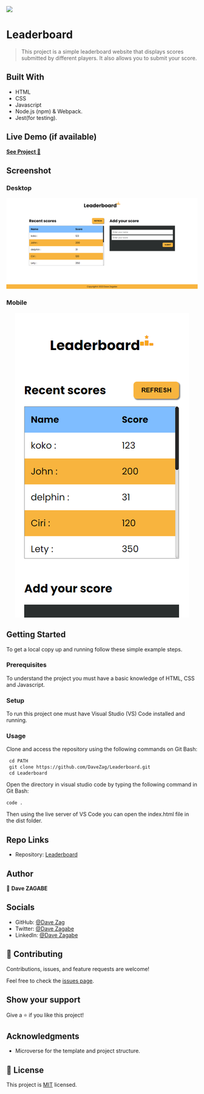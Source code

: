 ![](https://img.shields.io/badge/Microverse-blueviolet)

# Leaderboard

> This project is a simple leaderboard website that displays scores submitted by different players. It also allows you to submit your score.

## Built With

- HTML
- CSS
- Javascript
- Node.js (npm) & Webpack.
- Jest(for testing).

## Live Demo (if available)

[**See Project 🚀**](https://davezag.github.io/Leaderboard/)

## Screenshot

### Desktop

![Preview](./preview/preview-desk.png)

### Mobile

<p align = "center">
<img  src="./preview/preview-mob.png" alt="Mobile preview"/>
</p>

## Getting Started

To get a local copy up and running follow these simple example steps.

### Prerequisites

To understand the project you must have a basic knowledge of HTML, CSS and Javascript.

### Setup

To run this project one must have Visual Studio (VS) Code installed and running.

### Usage

Clone and access the repository using the following commands on Git Bash:

```
 cd PATH
 git clone https://github.com/DaveZag/Leaderboard.git
 cd Leaderboard
```

Open the directory in visual studio code by typing the following command in Git Bash:

```
code .
```

Then using the live server of VS Code you can open the index.html file in the dist folder.

## Repo Links

- Repository: [Leaderboard](https://github.com/DaveZag/Leaderboard)

## Author

👤 **Dave ZAGABE**

## Socials

- GitHub: [@Dave Zag](https://github.com/DaveZag)
- Twitter: [@Dave Zagabe](https://twitter.com/davezagabe2)
- LinkedIn: [@Dave Zagabe](https://www.linkedin.com/in/dave-zagabe)

## 🤝 Contributing

Contributions, issues, and feature requests are welcome!

Feel free to check the [issues page](../../issues/).

## Show your support

Give a ⭐️ if you like this project!

## Acknowledgments

- Microverse for the template and project structure.

## 📝 License

This project is [MIT](./LICENSE) licensed.
